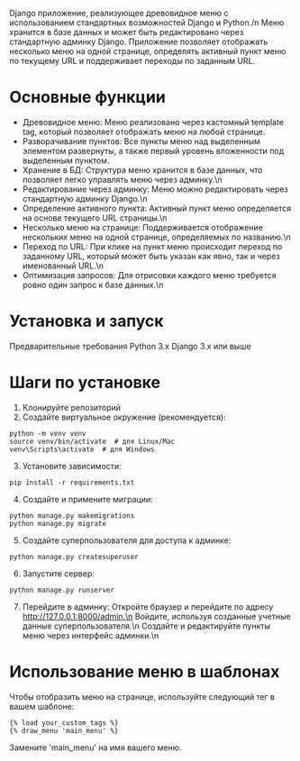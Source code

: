 Django приложение, реализующее древовидное меню с использованием стандартных возможностей Django и Python./n
Меню хранится в базе данных и может быть редактировано через стандартную админку Django. Приложение позволяет отображать несколько меню на одной странице, определять активный пункт меню по текущему URL и поддерживает переходы по заданным URL.
# Основные функции
* Древовидное меню: Меню реализовано через кастомный template tag, который позволяет отображать меню на любой странице.
* Разворачивание пунктов: Все пункты меню над выделенным элементом развернуты, а также первый уровень вложенности под выделенным пунктом.
* Хранение в БД: Структура меню хранится в базе данных, что позволяет легко управлять меню через админку.\n
* Редактирование через админку: Меню можно редактировать через стандартную админку Django.\n
* Определение активного пункта: Активный пункт меню определяется на основе текущего URL страницы.\n
* Несколько меню на странице: Поддерживается отображение нескольких меню на одной странице, определяемых по названию.\n
* Переход по URL: При клике на пункт меню происходит переход по заданному URL, который может быть указан как явно, так и через именованный URL.\n
* Оптимизация запросов: Для отрисовки каждого меню требуется ровно один запрос к базе данных.\n
# Установка и запуск
Предварительные требования
Python 3.x
Django 3.x или выше
# Шаги по установке
1) Клонируйте репозиторий
2) Создайте виртуальное окружение (рекомендуется):
```
python -m venv venv
source venv/bin/activate  # для Linux/Mac
venv\Scripts\activate  # для Windows
```

3) Установите зависимости:
```
pip install -r requirements.txt
```

4) Создайте и примените миграции:
```
python manage.py makemigrations
python manage.py migrate
```

5) Создайте суперпользователя для доступа к админке:
```
python manage.py createsuperuser
```

6) Запустите сервер:
```
python manage.py runserver
```

7) Перейдите в админку:
Откройте браузер и перейдите по адресу http://127.0.0.1:8000/admin.\n
Войдите, используя созданные учетные данные суперпользователя.\n
Создайте и редактируйте пункты меню через интерфейс админки.\n

# Использование меню в шаблонах
Чтобы отобразить меню на странице, используйте следующий тег в вашем шаблоне:
```text
{% load your_custom_tags %}
{% draw_menu 'main_menu' %}
```
Замените 'main_menu' на имя вашего меню.
